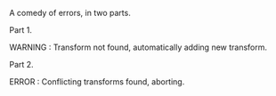 A comedy of errors, in two parts.

Part 1.

WARNING : Transform not found, automatically adding new transform.

Part 2.

ERROR : Conflicting transforms found, aborting. 